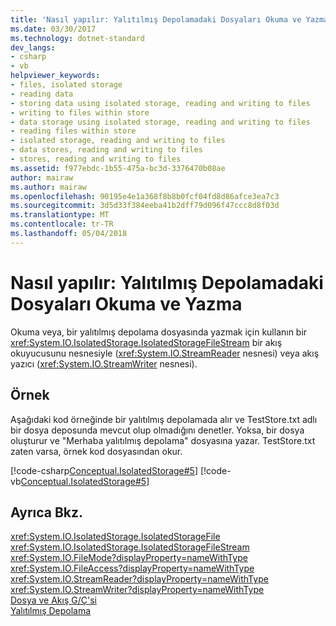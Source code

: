```yaml
---
title: 'Nasıl yapılır: Yalıtılmış Depolamadaki Dosyaları Okuma ve Yazma'
ms.date: 03/30/2017
ms.technology: dotnet-standard
dev_langs:
- csharp
- vb
helpviewer_keywords:
- files, isolated storage
- reading data
- storing data using isolated storage, reading and writing to files
- writing to files within store
- data storage using isolated storage, reading and writing to files
- reading files within store
- isolated storage, reading and writing to files
- data stores, reading and writing to files
- stores, reading and writing to files
ms.assetid: f977ebdc-1b55-475a-bc3d-3376470b08ae
author: mairaw
ms.author: mairaw
ms.openlocfilehash: 90195e4e1a368f8b8b0fcf04fd8d86afce3ea7c3
ms.sourcegitcommit: 3d5d33f384eeba41b2dff79d096f47ccc8d8f03d
ms.translationtype: MT
ms.contentlocale: tr-TR
ms.lasthandoff: 05/04/2018
---
```

# <a name="how-to-read-and-write-to-files-in-isolated-storage"></a>Nasıl yapılır: Yalıtılmış Depolamadaki Dosyaları Okuma ve Yazma
Okuma veya, bir yalıtılmış depolama dosyasında yazmak için kullanın bir <xref:System.IO.IsolatedStorage.IsolatedStorageFileStream> bir akış okuyucusunu nesnesiyle (<xref:System.IO.StreamReader> nesnesi) veya akış yazıcı (<xref:System.IO.StreamWriter> nesnesi).  
  
## <a name="example"></a>Örnek  
 Aşağıdaki kod örneğinde bir yalıtılmış depolamada alır ve TestStore.txt adlı bir dosya deposunda mevcut olup olmadığını denetler. Yoksa, bir dosya oluşturur ve "Merhaba yalıtılmış depolama" dosyasına yazar. TestStore.txt zaten varsa, örnek kod dosyasından okur.  
  
 [!code-csharp[Conceptual.IsolatedStorage#5](../../../samples/snippets/csharp/VS_Snippets_CLR/conceptual.isolatedstorage/cs/source5.cs#5)]
 [!code-vb[Conceptual.IsolatedStorage#5](../../../samples/snippets/visualbasic/VS_Snippets_CLR/conceptual.isolatedstorage/vb/source5.vb#5)]  
  
## <a name="see-also"></a>Ayrıca Bkz.  
 <xref:System.IO.IsolatedStorage.IsolatedStorageFile>  
 <xref:System.IO.IsolatedStorage.IsolatedStorageFileStream>  
 <xref:System.IO.FileMode?displayProperty=nameWithType>  
 <xref:System.IO.FileAccess?displayProperty=nameWithType>  
 <xref:System.IO.StreamReader?displayProperty=nameWithType>  
 <xref:System.IO.StreamWriter?displayProperty=nameWithType>  
 [Dosya ve Akış G/Ç'si](../../../docs/standard/io/index.md)  
 [Yalıtılmış Depolama](../../../docs/standard/io/isolated-storage.md)
